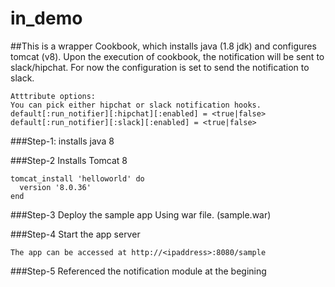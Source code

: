 # in_demo

##This is a wrapper Cookbook, which installs java (1.8 jdk) and configures tomcat (v8). Upon the execution of cookbook, the notification will be sent to slack/hipchat. 
For now the configuration is set to send the notification to slack.

````
Atttribute options:
You can pick either hipchat or slack notification hooks.
default[:run_notifier][:hipchat][:enabled] = <true|false> 
default[:run_notifier][:slack][:enabled] = <true|false>
````
###Step-1: 
installs java 8

###Step-2
Installs Tomcat 8
````
tomcat_install 'helloworld' do
  version '8.0.36'
end
````
###Step-3 
Deploy the sample app
Using war file. (sample.war)

###Step-4
Start the app server
````
The app can be accessed at http://<ipaddress>:8080/sample
````

###Step-5
Referenced the notification module at the begining
